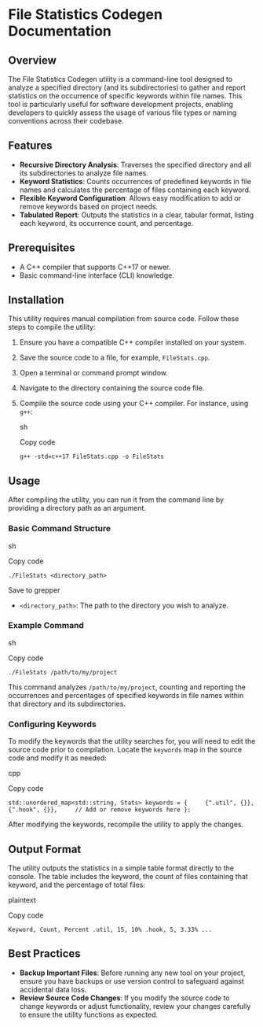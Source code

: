 File Statistics Codegen Documentation
=====================================

Overview
--------

The File Statistics Codegen utility is a command-line tool designed to analyze a specified directory (and its subdirectories) to gather and report statistics on the occurrence of specific keywords within file names. This tool is particularly useful for software development projects, enabling developers to quickly assess the usage of various file types or naming conventions across their codebase.

Features
--------

*   **Recursive Directory Analysis**: Traverses the specified directory and all its subdirectories to analyze file names.
*   **Keyword Statistics**: Counts occurrences of predefined keywords in file names and calculates the percentage of files containing each keyword.
*   **Flexible Keyword Configuration**: Allows easy modification to add or remove keywords based on project needs.
*   **Tabulated Report**: Outputs the statistics in a clear, tabular format, listing each keyword, its occurrence count, and percentage.

Prerequisites
-------------

*   A C++ compiler that supports C++17 or newer.
*   Basic command-line interface (CLI) knowledge.

Installation
------------

This utility requires manual compilation from source code. Follow these steps to compile the utility:

1.  Ensure you have a compatible C++ compiler installed on your system.

2.  Save the source code to a file, for example, `FileStats.cpp`.

3.  Open a terminal or command prompt window.

4.  Navigate to the directory containing the source code file.

5.  Compile the source code using your C++ compiler. For instance, using `g++`:

    sh

    Copy code

    `g++ -std=c++17 FileStats.cpp -o FileStats`


Usage
-----

After compiling the utility, you can run it from the command line by providing a directory path as an argument.

### Basic Command Structure

sh

Copy code

`./FileStats <directory_path>`

Save to grepper

*   `<directory_path>`: The path to the directory you wish to analyze.

### Example Command

sh

Copy code

`./FileStats /path/to/my/project`

This command analyzes `/path/to/my/project`, counting and reporting the occurrences and percentages of specified keywords in file names within that directory and its subdirectories.

### Configuring Keywords

To modify the keywords that the utility searches for, you will need to edit the source code prior to compilation. Locate the `keywords` map in the source code and modify it as needed:

cpp

Copy code

`std::unordered_map<std::string, Stats> keywords = {     {".util", {}},     {".hook", {}},     // Add or remove keywords here };`

After modifying the keywords, recompile the utility to apply the changes.

Output Format
-------------

The utility outputs the statistics in a simple table format directly to the console. The table includes the keyword, the count of files containing that keyword, and the percentage of total files:

plaintext

Copy code

`Keyword, Count, Percent .util, 15, 10% .hook, 5, 3.33% ...`

Best Practices
--------------

*   **Backup Important Files**: Before running any new tool on your project, ensure you have backups or use version control to safeguard against accidental data loss.
*   **Review Source Code Changes**: If you modify the source code to change keywords or adjust functionality, review your changes carefully to ensure the utility functions as expected.

